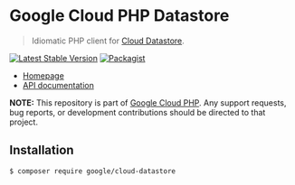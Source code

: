 # Google Cloud PHP Datastore

> Idiomatic PHP client for [Cloud Datastore](https://cloud.google.com/datastore/).

[![Latest Stable Version](https://poser.pugx.org/google/cloud-datastore/v/stable)](https://packagist.org/packages/google/cloud-datastore) [![Packagist](https://img.shields.io/packagist/dm/google/cloud-datastore.svg)](https://packagist.org/packages/google/cloud-datastore)

* [Homepage](http://googlecloudplatform.github.io/google-cloud-php)
* [API documentation](http://googlecloudplatform.github.io/google-cloud-php/#/docs/cloud-datastore/latest/datastore/datastoreclient)

**NOTE:** This repository is part of [Google Cloud PHP](https://github.com/googlecloudplatform/google-cloud-php). Any
support requests, bug reports, or development contributions should be directed to
that project.

## Installation

```
$ composer require google/cloud-datastore
```

